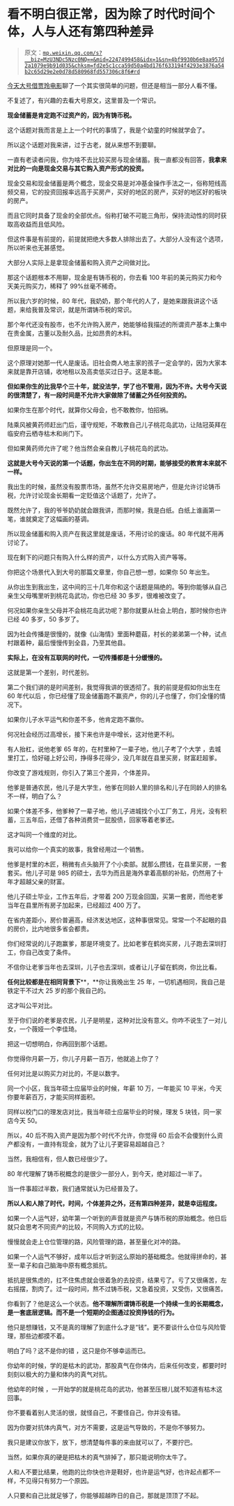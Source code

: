 # 看不明白很正常，因为除了时代时间个体，人与人还有第四种差异

> 原文：[`mp.weixin.qq.com/s?__biz=MzU3NDc5Nzc0NQ==&mid=2247499458&idx=1&sn=4bf9930b6e8aa957d2a1079e9b91d035&chksm=fd2e5c1cca59d50a4bd176f633194f4293e3876a54b2c65d29e2e0d78d580968fd557306c8f6#rd`](http://mp.weixin.qq.com/s?__biz=MzU3NDc5Nzc0NQ==&mid=2247499458&idx=1&sn=4bf9930b6e8aa957d2a1079e9b91d035&chksm=fd2e5c1cca59d50a4bd176f633194f4293e3876a54b2c65d29e2e0d78d580968fd557306c8f6#rd)

[今天大号借贾玲电影](http://mp.weixin.qq.com/s?__biz=MzU0MjYwNDU2Mw==&mid=2247496399&idx=1&sn=e56a3003623772f8cde261b5a8e53fec&chksm=fb1a9eb3cc6d17a51e07b7351efcd0a109ee4cf73d2966896c41355357d565e04a12513cf519&scene=21#wechat_redirect)聊了一个其实很简单的问题，但还是相当一部分人看不懂。 

不复述了，有兴趣的去看大号原文，这里普及一个常识。

**现金储蓄是肯定跑不过资产的，因为有铸币税。**

这个话题对我而言是上上一个时代的事情了，我是个幼童的时候就学会了。

所以这个话题对我来讲，过于古老，就从来想不到要聊。 

一直有老读者问我，你为啥不去比较买房与现金储蓄。我一直都没有回答，**我拿来对比的一向是现金交易与其它购入资产形式的投资。**

现金交易和现金储蓄是两个概念，现金交易是对冲基金操作手法之一，俗称短线高频交易，它的投资回报率远高于买房产，买好的地区的房产，买好的地区好的板块的房产。 

而且它同时具备了现金的全部优点。俗称打破不可能三角形，保持流动性的同时获取高收益而且低风险。 

但这件事是有前提的，前提就把绝大多数人排除出去了。大部分人没有这个选项，所以听来也无甚感觉。 

大部分人实际上是拿现金储蓄和购入资产之间做对比。 

那这个话题根本不用聊，现金是有铸币税的，你去看 100 年前的美元购买力和今天美元购买力，稀释了 99%丝毫不稀奇。 

所以我六岁的时候，80 年代，我奶奶，那个年代的人了，是她来跟我讲这个话题，来给我普及常识，就是所谓铸币税的常识。

那个年代还没有股市，也不允许购入房产，她能够给我描述的所谓资产基本上集中在贵金属，古董以及耐久品，比如昂贵的木料。 

但原理是同一个。

这个原理对她那一代人是废话。旧社会商人地主家的孩子一定会学的，因为大家本来就是靠开店铺，收地租以及高卖低买过日子。这是本能。

**但如果你生的比我早个三十年，就没法学，学了也不管用，因为不许。大号今天说的很清楚了，有一段时间是不允许大家做除了储蓄之外任何投资的。**

如果你生在那个时代，就算你父母会，也不敢教你，怕招祸。

陆乘风被黄药师赶出门后，谨守规矩，不敢教自己儿子桃花岛武功，让陆冠英拜在临安府云栖寺枯木和尚门下。

但如果黄药师允许了呢？他当然会亲自教儿子桃花岛的武功。

**这就是大号今天说的第一个话题，你出生在不同的时期，能够接受的教育本来就不一样。** 

我出生的时候，虽然没有股票市场，虽然不允许交易房地产，但是允许讨论铸币税，允许讨论现金长期看一定贬值这个话题了，允许了。 

既然允许了，我的爷爷奶奶就会跟我讲，而那时候，我是白纸。白纸上谁画第一笔，谁就奠定了这幅画的基调。 

所以现金储蓄和购入资产在我这里就是废话，不用讨论的废话。80 年代就不用再讨论了。

现在剩下的问题只有购入什么样的资产，以什么方式购入资产等等。

你把这个场景代入到大号的那篇文章里，你自己想一想，如果你 50 年出生。

从你出生到我出生，这中间的三十几年你和这个话题是隔绝的。等到你能够从自己亲生父母嘴里听到桃花岛武功，你也已经 30 多岁，很难被改变了。

何况如果你亲生父母并不会桃花岛武功呢？那你就要从社会上明白，那时候你也许已经 40 多岁，50 多岁了。 

因为社会传播是很慢的，就像《山海情》里面种蘑菇，村长的弟弟第一个种，试点村跟着种，最后慢慢传到全县，乃至其他县。

**实际上，在没有互联网的时代，一切传播都是十分缓慢的。**

这就是第一个差别，时代差别。

第二个我们讲的是时间差别，我觉得我讲的很透彻了。我的前提是假如你出生在 60 年代以后 ，你已经懂了现金储蓄跑不赢资产，你的儿子也懂了，你们全懂的情况下。 

如果你儿子水平运气和你差不多，他肯定跑不赢你。

何况社会经历过高增长，接下来也许是中增长，这对他更不利。

有人抬杠，说他老爹 65 年的，在村里种了一辈子地，他儿子考了个大学 ，去城里打工，恰好碰上好公司，挣得多花得少，没几年就在县里买房，财富赶超爹。 

你改变了游戏规则，你引入了第三个差异，个体差异。

他爹是普通农民，他儿子是大学生，他爹在同龄人里的排名和儿子在同龄人的排名不一样，明白了么？ 

如果个体差不多，他爹种了一辈子地，他儿子进城找个小工厂务工，月光，没有积蓄，三五年后，还借了各种消费贷一屁股债，回家等着老爹还。

这才叫同一个维度的对比。

我可以给你一个真实的故事，我曾经用过一个销售。 

他爹是村里的木匠，稍微有点头脑开了个小卖部。就那么攒钱，在县里买房，一套套买。他儿子可是 985 的硕士，去华为而且是海外拿着高额的补贴，仍然用了十年才超越父亲的财富。 

他儿子硕士毕业，工作五年后，才带着 200 万现金回国，买第一套房，而他老爹当年在县里所有房子加起来，已经超过 400 万了。

在省内差距小，房价普遍高，经济发达地区，这种事很常见。常常一个不起眼的县的房价，比内地很多省会都贵。

你们经常说的儿子跑赢爹，那是环境变了。比如老爹在鹤岗买房，儿子跑去深圳打工，你自己改变了条件。

不信你让老爹当年也去深圳，儿子也去深圳，或者让儿子留在鹤岗，你比比看。

**任何比较都是在相同背景下****，**你让我晚出生 25 年，一切机遇相同，我自己是铁定干不过大 25 岁的那个我自己的。

这才叫公平对比。 

至于你们说的老爹是农民，儿子是明星，这种对比没有意义。你咋不说生了一对儿女，一个薇娅一个李佳琦。

把这一切想明白，你再回到那个话题。 

你觉得你月薪一万，你儿子月薪一百万，他就追上你了？ 

任何对比是以购买力对比的，不是以数字。

同一个小区，我当年硕士应届毕业的时候，年薪 10 万，一年能买 10 平米，今天你要年薪百万，才能买同样面积。 

同样以校门口的理发店对比，我当年硕士应届毕业的时候，理发 5 块钱，同一家店今天 50。

所以，40 后不购入资产是因为那个时代不允许，你觉得 60 后会不会傻到什么资产都没有，一直持有现金，就为了让儿子更容易超越自己？ 

当然，我相信有，但人数已经很少了。

80 年代理解了铸币税概念的是很少一部分人，到今天，绝对超过一半了。 

当一件事超过半数，我们通常就认为已经普及了。 

**所以人和人除了时代，时间，个体差异之外，还有第四种差异，就是幸运程度。**

如果一个人运气好，幼年第一个听到的声音就是资产与铸币税的原始概念。他日后就只会思考不同资产的比较，不同购入方式的比较。 

慢慢就会走上仓位管理的路，风险管理的路，甚至量化对冲的路。

如果一个人运气不够好，成年以后才听到这么原始的基础概念。他就得拼命的，甚至一辈子和自己脑海中原有概念抵抗。

抵抗是很焦虑的，扛不住焦虑就会很着急的去投资，结果亏了。亏了又很痛苦，左右摇摆，割肉了。过一段时间，熬不过铸币税，又急着投资，又受伤，又很痛苦。

你看到了？他是这么一个状态。**他不理解所谓铸币税是一个持续一生的长期概念，是一套底层逻辑。而不是一个短期的企图通过投资挣钱的行为。** 

他只是想赚钱，又不是真的理解了到底什么才是“钱”。更不要谈什么仓位与风险管理，那些边都摸不着。 

明白了吗？这不是你的错 ，这只是你不够幸运而已。 

你幼年的时候，学的是枯木的武功，那股真气在你体内，后来任何改变，都要时时刻刻以极大的力量和体内的真气对抗。

他幼年的时候 ，一开始学的就是桃花岛的武功，他甚至压根儿就不知道有枯木这回事。 

你不要看着别人灵活的很，就怪自己，不要怪自己，你并没有错。 

因为你要对抗体内真气，对方不需要，这是运气导致的，不是你不够努力。 

我只是建议你放下，放下，想清楚每件事的来由就可以了，不要拧巴。 

当然，如果你真的硬是把枯木的真气排掉了，那只能说明你太牛了。

人和人不要比结果，他跑的比你快也许是鞋好，也许是运气好，也许起点都不一样，不见得只有努力一个原因。 

人只要和自己比就足够了，你能够超越昨日的自己，那就是顶顶了不起。